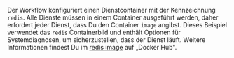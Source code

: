 Der Workflow konfiguriert einen Dienstcontainer mit der Kennzeichnung `redis`. Alle Dienste müssen in einem Container ausgeführt werden, daher erfordert jeder Dienst, dass Du den Container `image` angibst. Dieses Beispiel verwendet das `redis` Containerbild und enthält Optionen für Systemdiagnosen, um sicherzustellen, dass der Dienst läuft. Weitere Informationen findest Du im [redis image](https://hub.docker.com/_/redis) auf „Docker Hub".

